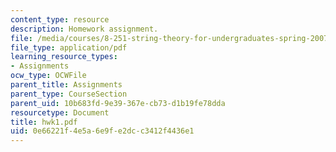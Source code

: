 ```yaml
---
content_type: resource
description: Homework assignment.
file: /media/courses/8-251-string-theory-for-undergraduates-spring-2007/0e66221f4e5a6e9fe2dcc3412f4436e1_hwk1.pdf
file_type: application/pdf
learning_resource_types:
- Assignments
ocw_type: OCWFile
parent_title: Assignments
parent_type: CourseSection
parent_uid: 10b683fd-9e39-367e-cb73-d1b19fe78dda
resourcetype: Document
title: hwk1.pdf
uid: 0e66221f-4e5a-6e9f-e2dc-c3412f4436e1
---
```

